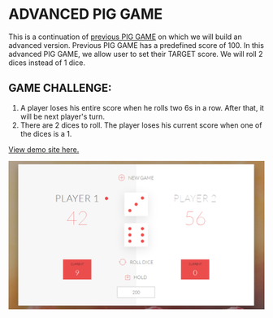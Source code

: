 # ADVANCED PIG GAME

This is a continuation of [previous PIG GAME](http://edwinchen.co/easy_pig_game/) on which we will build an advanced version. Previous PIG GAME has a predefined score of 100. In this advanced PIG GAME, we allow user to set their TARGET score. We will roll 2 dices instead of 1 dice.

## GAME CHALLENGE:
1. A player loses his entire score when he rolls two 6s in a row. After that, it will be next player's turn.
2. There are 2 dices to roll. The player loses his current score when one of the dices is a 1.

[View demo site here.](http://edwinchen.co/advanced_pig_game/)

![Preview](screenshot.png)
